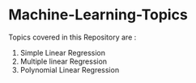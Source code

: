 # Machine-Learning-Topics

Topics covered in this Repository are :

1. Simple Linear Regression
2. Multiple linear Regression
3. Polynomial Linear Regression

